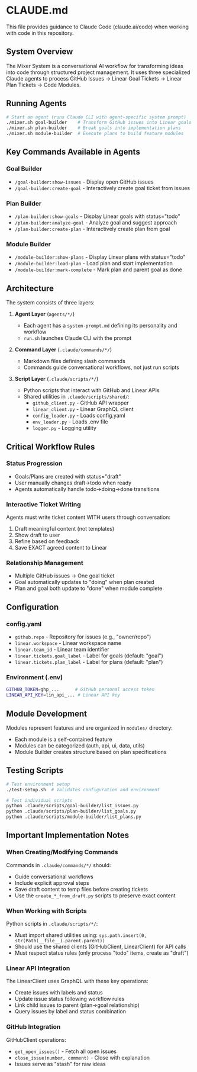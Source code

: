 # CLAUDE.md

This file provides guidance to Claude Code (claude.ai/code) when working with code in this repository.

## System Overview

The Mixer System is a conversational AI workflow for transforming ideas into code through structured project management. It uses three specialized Claude agents to process GitHub Issues → Linear Goal Tickets → Linear Plan Tickets → Code Modules.

## Running Agents

```bash
# Start an agent (runs Claude CLI with agent-specific system prompt)
./mixer.sh goal-builder    # Transform GitHub issues into Linear goals
./mixer.sh plan-builder    # Break goals into implementation plans
./mixer.sh module-builder  # Execute plans to build feature modules
```

## Key Commands Available in Agents

### Goal Builder
- `/goal-builder:show-issues` - Display open GitHub issues
- `/goal-builder:create-goal` - Interactively create goal ticket from issues

### Plan Builder
- `/plan-builder:show-goals` - Display Linear goals with status="todo"
- `/plan-builder:analyze-goal` - Analyze goal and suggest approach
- `/plan-builder:create-plan` - Interactively create plan from goal

### Module Builder
- `/module-builder:show-plans` - Display Linear plans with status="todo"
- `/module-builder:load-plan` - Load plan and start implementation
- `/module-builder:mark-complete` - Mark plan and parent goal as done

## Architecture

The system consists of three layers:

1. **Agent Layer** (`agents/*/`)
   - Each agent has a `system-prompt.md` defining its personality and workflow
   - `run.sh` launches Claude CLI with the prompt

2. **Command Layer** (`.claude/commands/*/`)
   - Markdown files defining slash commands
   - Commands guide conversational workflows, not just run scripts

3. **Script Layer** (`.claude/scripts/*/`)
   - Python scripts that interact with GitHub and Linear APIs
   - Shared utilities in `.claude/scripts/shared/`:
     - `github_client.py` - GitHub API wrapper
     - `linear_client.py` - Linear GraphQL client
     - `config_loader.py` - Loads config.yaml
     - `env_loader.py` - Loads .env file
     - `logger.py` - Logging utility

## Critical Workflow Rules

### Status Progression
- Goals/Plans are created with status="draft"
- User manually changes draft→todo when ready
- Agents automatically handle todo→doing→done transitions

### Interactive Ticket Writing
Agents must write ticket content WITH users through conversation:
1. Draft meaningful content (not templates)
2. Show draft to user
3. Refine based on feedback
4. Save EXACT agreed content to Linear

### Relationship Management
- Multiple GitHub issues → One goal ticket
- Goal automatically updates to "doing" when plan created
- Plan and goal both update to "done" when module complete

## Configuration

### config.yaml
- `github.repo` - Repository for issues (e.g., "owner/repo")
- `linear.workspace` - Linear workspace name
- `linear.team_id` - Linear team identifier
- `linear.tickets.goal_label` - Label for goals (default: "goal")
- `linear.tickets.plan_label` - Label for plans (default: "plan")

### Environment (.env)
```bash
GITHUB_TOKEN=ghp_...      # GitHub personal access token
LINEAR_API_KEY=lin_api_... # Linear API key
```

## Module Development

Modules represent features and are organized in `modules/` directory:
- Each module is a self-contained feature
- Modules can be categorized (auth, api, ui, data, utils)
- Module Builder creates structure based on plan specifications

## Testing Scripts

```bash
# Test environment setup
./test-setup.sh  # Validates configuration and environment

# Test individual scripts
python .claude/scripts/goal-builder/list_issues.py
python .claude/scripts/plan-builder/list_goals.py
python .claude/scripts/module-builder/list_plans.py
```

## Important Implementation Notes

### When Creating/Modifying Commands
Commands in `.claude/commands/*/` should:
- Guide conversational workflows
- Include explicit approval steps
- Save draft content to temp files before creating tickets
- Use the `create_*_from_draft.py` scripts to preserve exact content

### When Working with Scripts
Python scripts in `.claude/scripts/*/`:
- Must import shared utilities using: `sys.path.insert(0, str(Path(__file__).parent.parent))`
- Should use the shared clients (GitHubClient, LinearClient) for API calls
- Must respect status rules (only process "todo" items, create as "draft")

### Linear API Integration
The LinearClient uses GraphQL with these key operations:
- Create issues with labels and status
- Update issue status following workflow rules
- Link child issues to parent (plan→goal relationship)
- Query issues by label and status combination

### GitHub Integration
GitHubClient operations:
- `get_open_issues()` - Fetch all open issues
- `close_issue(number, comment)` - Close with explanation
- Issues serve as "stash" for raw ideas
